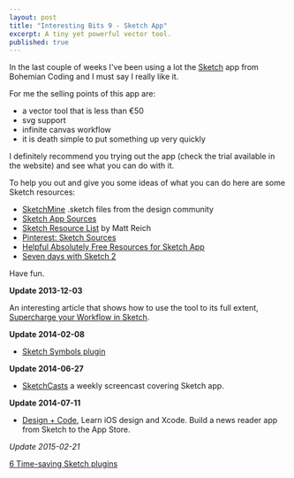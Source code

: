 ```yaml
---
layout: post
title: "Interesting Bits 9 - Sketch App"
excerpt: A tiny yet powerful vector tool.
published: true
---
```


In the last couple of weeks I've been using a lot the [Sketch](http://www.bohemiancoding.com/sketch/) app from Bohemian Coding and I must say I really like it.

For me the selling points of this app are:

- a vector tool that is less than €50
- svg support
- infinite canvas workflow
- it is death simple to put something up very quickly

I definitely recommend you trying out the app (check the trial available in the website) and see what you can do with it.

To help you out and give you some ideas of what you can do here are some Sketch resources:

- [SketchMine](http://sketchmine.co/) .sketch files from the design community
- [Sketch App Sources](http://www.sketchappsources.com/)
- [Sketch Resource List](http://mattreich.net/journal/sketch-resource-list) by Matt Reich
- [Pinterest: Sketch Sources](http://pinterest.com/sketchsources/resources/)
- [Helpful Absolutely Free Resources for Sketch App](http://www.land-of-web.com/resources/helpful-absolutely-free-resources-for-sketch-app.html)
- [Seven days with Sketch 2](http://theindustry.cc/2012/05/08/7-days-with-sketch-2/)

Have fun.

**Update 2013-12-03**

An interesting article that shows how to use the tool to its full extent, [Supercharge your Workflow in Sketch](https://medium.com/design-ux/ebc9e5274845).

**Update 2014-02-08**

- [Sketch Symbols plugin](https://github.com/tisho/sketch-plugins/tree/master/Symbols)

**Update 2014-06-27**

- [SketchCasts](http://www.sketchcasts.net/) a weekly screencast covering Sketch app.

**Update 2014-07-11**

- [Design + Code](http://designcode.io/), Learn iOS design and Xcode. Build a news reader app from
Sketch to the App Store.

_Update 2015-02-21_

[6 Time-saving Sketch plugins](http://blog.invisionapp.com/6-time-saving-sketch-plugins-to-install-right-now-for-free/)